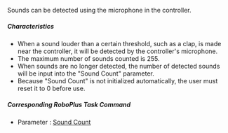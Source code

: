 
Sounds can be detected using the microphone in the controller.
 
##### Characteristics

- When a sound louder than a certain threshold, such as a clap, is made near the controller, it will be detected by the controller's microphone.  
- The maximum number of sounds counted is 255.
- When sounds are no longer detected, the number of detected sounds will be input into the "Sound Count" parameter.
- Because "Sound Count" is not initialized automatically, the user must reset it to 0 before use.
 
##### Corresponding RoboPlus Task Command

- Parameter : [Sound Count]

[Sound Count]: /docs/en/software/rplus1/task/programming_02/#sound-count
